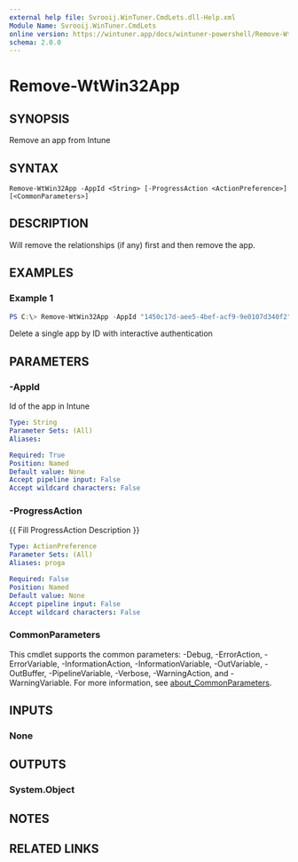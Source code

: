```yaml
---
external help file: Svrooij.WinTuner.CmdLets.dll-Help.xml
Module Name: Svrooij.WinTuner.CmdLets
online version: https://wintuner.app/docs/wintuner-powershell/Remove-WtWin32App
schema: 2.0.0
---
```


# Remove-WtWin32App

## SYNOPSIS
Remove an app from Intune

## SYNTAX

```
Remove-WtWin32App -AppId <String> [-ProgressAction <ActionPreference>] [<CommonParameters>]
```

## DESCRIPTION
Will remove the relationships (if any) first and then remove the app.

## EXAMPLES

### Example 1
```powershell
PS C:\> Remove-WtWin32App -AppId "1450c17d-aee5-4bef-acf9-9e0107d340f2" -Username admin@myofficetenant.onmicrosoft.com
```

Delete a single app by ID with interactive authentication

## PARAMETERS

### -AppId
Id of the app in Intune

```yaml
Type: String
Parameter Sets: (All)
Aliases:

Required: True
Position: Named
Default value: None
Accept pipeline input: False
Accept wildcard characters: False
```

### -ProgressAction
{{ Fill ProgressAction Description }}

```yaml
Type: ActionPreference
Parameter Sets: (All)
Aliases: proga

Required: False
Position: Named
Default value: None
Accept pipeline input: False
Accept wildcard characters: False
```

### CommonParameters
This cmdlet supports the common parameters: -Debug, -ErrorAction, -ErrorVariable, -InformationAction, -InformationVariable, -OutVariable, -OutBuffer, -PipelineVariable, -Verbose, -WarningAction, and -WarningVariable. For more information, see [about_CommonParameters](http://go.microsoft.com/fwlink/?LinkID=113216).

## INPUTS

### None

## OUTPUTS

### System.Object
## NOTES

## RELATED LINKS
